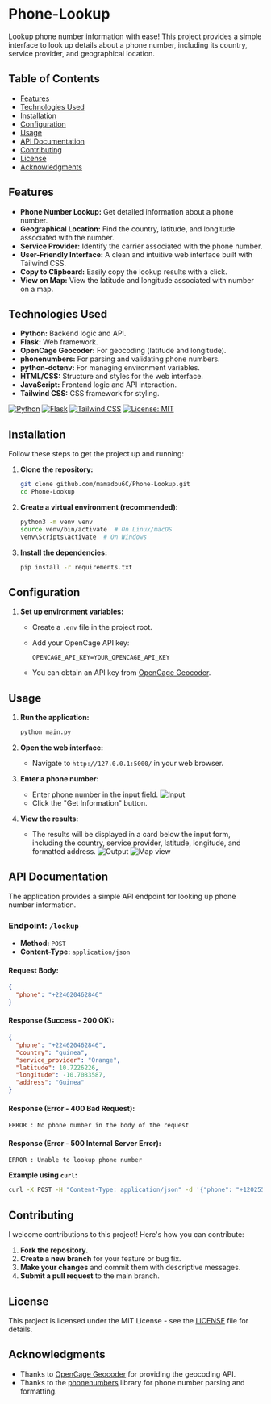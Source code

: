 # Phone-Lookup

Lookup phone number information with ease! This project provides a simple interface to look up details about a phone number, including its country, service provider, and geographical location.

## Table of Contents
- [Features](#features)
- [Technologies Used](#technologies-used)
- [Installation](#installation)
- [Configuration](#configuration)
- [Usage](#usage)
- [API Documentation](#api-documentation)
- [Contributing](#contributing)
- [License](#license)
- [Acknowledgments](#acknowledgments)

## Features

*   **Phone Number Lookup:** Get detailed information about a phone number.
*   **Geographical Location:**  Find the country, latitude, and longitude associated with the number.
*   **Service Provider:**  Identify the carrier associated with the phone number.
*   **User-Friendly Interface:**  A clean and intuitive web interface built with Tailwind CSS.
*   **Copy to Clipboard:** Easily copy the lookup results with a click.
*   **View on Map:** View the latitude and longitude associated with number on a map.

## Technologies Used

*   **Python:** Backend logic and API.
*   **Flask:**  Web framework.
*   **OpenCage Geocoder:**  For geocoding (latitude and longitude).
*   **phonenumbers:**  For parsing and validating phone numbers.
*   **python-dotenv:**  For managing environment variables.
*   **HTML/CSS:**  Structure and styles for the web interface.
*   **JavaScript:**  Frontend logic and API interaction.
*   **Tailwind CSS:**  CSS framework for styling.

[![Python](https://img.shields.io/badge/Python-3.7+-blue.svg?style=flat-square&logo=python)](https://www.python.org/)
[![Flask](https://img.shields.io/badge/Flask-2.0+-green.svg?style=flat-square&logo=flask)](https://flask.palletsprojects.com/)
[![Tailwind CSS](https://img.shields.io/badge/Tailwind%20CSS-3.0+-blue.svg?style=flat-square&logo=tailwindcss)](https://tailwindcss.com/)
[![License: MIT](https://img.shields.io/badge/License-MIT-yellow.svg)](https://opensource.org/licenses/MIT)

## Installation

Follow these steps to get the project up and running:

1.  **Clone the repository:**

    ```bash
    git clone github.com/mamadou6C/Phone-Lookup.git
    cd Phone-Lookup
    ```

2.  **Create a virtual environment (recommended):**

    ```bash
    python3 -m venv venv
    source venv/bin/activate  # On Linux/macOS
    venv\Scripts\activate  # On Windows
    ```

3.  **Install the dependencies:**

    ```bash
    pip install -r requirements.txt
    ```

## Configuration

1.  **Set up environment variables:**

    *   Create a `.env` file in the project root.
    *   Add your OpenCage API key:

        ```
        OPENCAGE_API_KEY=YOUR_OPENCAGE_API_KEY
        ```

    *   You can obtain an API key from [OpenCage Geocoder](https://opencagedata.com/).

## Usage

1.  **Run the application:**

    ```bash
    python main.py
    ```

2.  **Open the web interface:**

    *   Navigate to `http://127.0.0.1:5000/` in your web browser.

3.  **Enter a phone number:**
    *    Enter phone number in the input field.
    ![Input](screenshot/screenshot_01.jpg)
    *   Click the "Get Information" button.

4.  **View the results:**
    *   The results will be displayed in a card below the input form, including the country, service provider, latitude, longitude, and formatted address.
    ![Output](screenshot/screenshot_02.jpg)
    ![Map view](screenshot/screenshot_03.jpg)
    

## API Documentation

The application provides a simple API endpoint for looking up phone number information.

### Endpoint: `/lookup`

*   **Method:** `POST`
*   **Content-Type:** `application/json`

#### Request Body:

```json
{
  "phone": "+224620462846"
}
```

#### Response (Success - 200 OK):

```json
{
  "phone": "+224620462846",
  "country": "guinea",
  "service_provider": "Orange",
  "latitude": 10.7226226,
  "longitude": -10.7083587,
  "address": "Guinea"
}
```

#### Response (Error - 400 Bad Request):

```
ERROR : No phone number in the body of the request
```

#### Response (Error - 500 Internal Server Error):

```
ERROR : Unable to lookup phone number
```

**Example using `curl`:**

```bash
curl -X POST -H "Content-Type: application/json" -d '{"phone": "+12025550104"}' http://127.0.0.1:5000/lookup
```

## Contributing

 I welcome contributions to this project! Here's how you can contribute:

1.  **Fork the repository.**
2.  **Create a new branch** for your feature or bug fix.
3.  **Make your changes** and commit them with descriptive messages.
4.  **Submit a pull request** to the main branch.

## License

This project is licensed under the MIT License - see the [LICENSE](LICENSE) file for details.

## Acknowledgments

*   Thanks to [OpenCage Geocoder](https://opencagedata.com/) for providing the geocoding API.
*   Thanks to the [phonenumbers](https://github.com/daviddrysdale/python-phonenumbers) library for phone number parsing and formatting.
